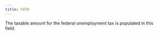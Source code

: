 ```yaml
---
title: FUTA
---
```



The taxable amount for the federal unemployment tax is populated in  this field.
